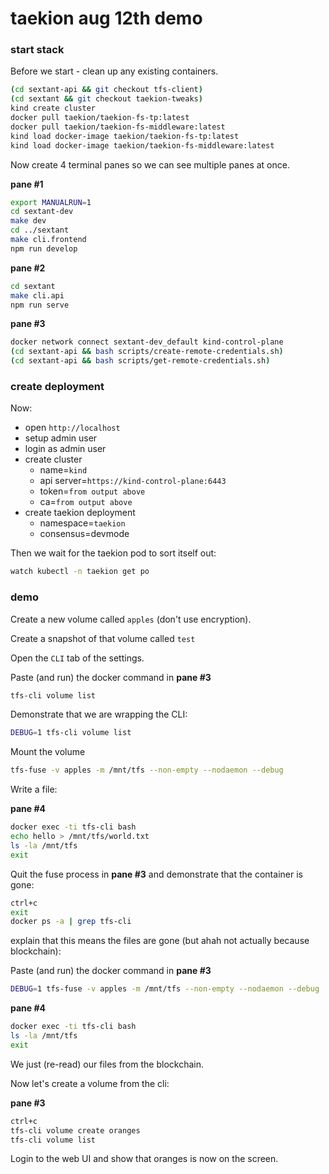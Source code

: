 # taekion aug 12th demo

### start stack

Before we start - clean up any existing containers.

```bash
(cd sextant-api && git checkout tfs-client)
(cd sextant && git checkout taekion-tweaks)
kind create cluster
docker pull taekion/taekion-fs-tp:latest
docker pull taekion/taekion-fs-middleware:latest
kind load docker-image taekion/taekion-fs-tp:latest
kind load docker-image taekion/taekion-fs-middleware:latest
```

Now create 4 terminal panes so we can see multiple panes at once.

**pane #1**

```bash
export MANUALRUN=1
cd sextant-dev
make dev
cd ../sextant
make cli.frontend
npm run develop
```

**pane #2**

```bash
cd sextant
make cli.api
npm run serve
```

**pane #3**

```bash
docker network connect sextant-dev_default kind-control-plane
(cd sextant-api && bash scripts/create-remote-credentials.sh)
(cd sextant-api && bash scripts/get-remote-credentials.sh)
```

### create deployment

Now:

 * open `http://localhost`
 * setup admin user
 * login as admin user
 * create cluster
   * name=`kind`
   * api server=`https://kind-control-plane:6443`
   * token=`from output above`
   * ca=`from output above`
 * create taekion deployment
   * namespace=`taekion`
   * consensus=devmode

Then we wait for the taekion pod to sort itself out:

```bash
watch kubectl -n taekion get po
```

### demo

Create a new volume called `apples` (don't use encryption).

Create a snapshot of that volume called `test`

Open the `CLI` tab of the settings.

Paste (and run) the docker command in **pane #3**

```bash
tfs-cli volume list
```

Demonstrate that we are wrapping the CLI:

```bash
DEBUG=1 tfs-cli volume list
```

Mount the volume

```bash
tfs-fuse -v apples -m /mnt/tfs --non-empty --nodaemon --debug
```

Write a file:

**pane #4**

```bash
docker exec -ti tfs-cli bash
echo hello > /mnt/tfs/world.txt
ls -la /mnt/tfs
exit
```

Quit the fuse process in **pane #3** and demonstrate that the container is gone:

```bash
ctrl+c
exit
docker ps -a | grep tfs-cli
```

explain that this means the files are gone (but ahah not actually because blockchain):

Paste (and run) the docker command in **pane #3**

```bash
DEBUG=1 tfs-fuse -v apples -m /mnt/tfs --non-empty --nodaemon --debug
```

**pane #4**

```bash
docker exec -ti tfs-cli bash
ls -la /mnt/tfs
exit
```

We just (re-read) our files from the blockchain.

Now let's create a volume from the cli:

**pane #3**

```bash
ctrl+c
tfs-cli volume create oranges
tfs-cli volume list
```

Login to the web UI and show that oranges is now on the screen.
